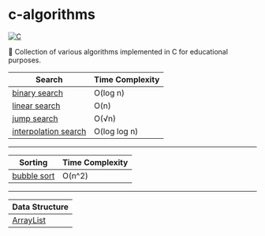 # c-algorithms

[![C](https://img.shields.io/badge/C-11-blue.svg)](https://en.wikipedia.org/wiki/C11_(C_standard_revision))

:book: Collection of various algorithms implemented in C for educational purposes.

| Search                                                 | Time Complexity |
| ------------------------------------------------------ | --------------- |
| [binary search](/search/binary_search.c)               | O(log n)        |
| [linear search](/search/linear_search.c)               | O(n)            |
| [jump search](/search/jump_search.c)                   | O(√n)           |
| [interpolation search](/search/interpolation_search.c) | O(log log n)    |

---

| Sorting                                  | Time Complexity |
| ---------------------------------------- | --------------- |
| [bubble sort](/sorting/bubble_sort.c)    | O(n^2)          |

---

| Data Structure                           |
| ---------------------------------------- |
| [ArrayList](/data_structure/ArrayList/)  |